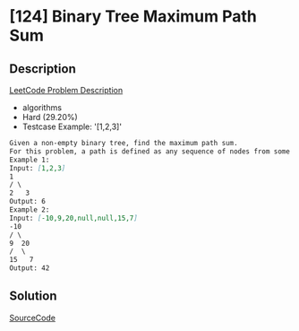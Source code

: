 # [124] Binary Tree Maximum Path Sum

## Description

[LeetCode Problem Description](https://leetcode.com/problems/binary-tree-maximum-path-sum/description/)

* algorithms
* Hard (29.20%)
* Testcase Example:  '[1,2,3]'

```md
Given a non-empty binary tree, find the maximum path sum.
For this problem, a path is defined as any sequence of nodes from some starting node to any node in the tree along the parent-child connections. The path must contain at least one node and does not need to go through the root.
Example 1:
Input: [1,2,3]
1
/ \
2   3
Output: 6
Example 2:
Input: [-10,9,20,null,null,15,7]
-10
/ \
9  20
/  \
15   7
Output: 42

```

## Solution

[SourceCode](./solution.js)